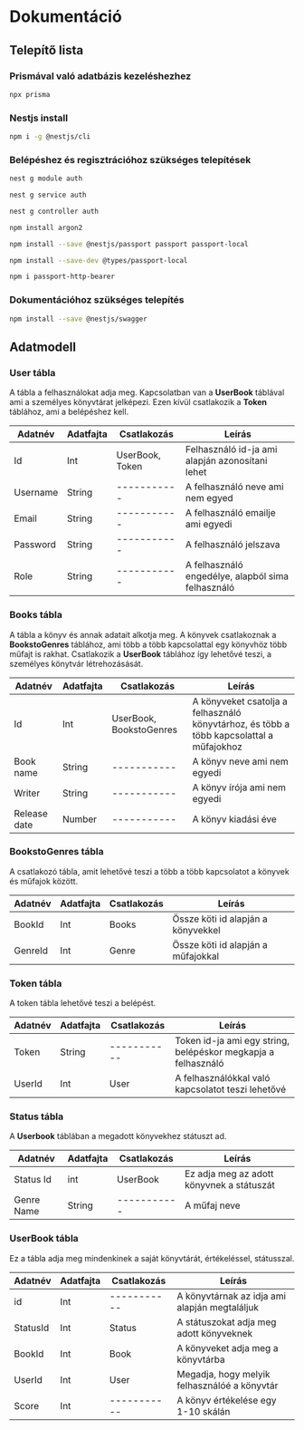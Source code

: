 # Dokumentáció

## Telepítő lista

### Prismával való adatbázis kezeléshezhez

```sh
npx prisma
```
### Nestjs install

```sh
npm i -g @nestjs/cli
```

### Belépéshez és regisztrációhoz szükséges telepítések

```sh
nest g module auth
```

```sh
nest g service auth
```

```sh
nest g controller auth
```

```sh
npm install argon2
```

```sh
npm install --save @nestjs/passport passport passport-local
```

```sh
npm install --save-dev @types/passport-local
```

```sh
npm i passport-http-bearer
```

### Dokumentációhoz szükséges telepítés

```sh
npm install --save @nestjs/swagger
```
## Adatmodell

### User tábla

A tábla a felhasználokat adja meg. Kapcsolatban van a **UserBook** táblával ami a személyes könyvtárat jelképezi.
Ezen kívül csatlakozik a **Token** táblához, ami a belépéshez kell.

| Adatnév | Adatfajta | Csatlakozás | Leírás |
| ----------- | ----------- |  ----------- | ----------- |
| Id | Int | UserBook, Token | Felhasználó id-ja ami alapján azonosítani lehet |
| Username | String | ----------- | A felhasználó neve ami nem egyed |
| Email | String | ----------- | A felhasználó emailje ami egyedi |
| Password | String | ----------- | A felhasználó jelszava |
| Role | String | ----------- | A felhasználó engedélye, alapból sima felhasználó |

### Books tábla

A tábla a könyv és annak adatait alkotja meg. A könyvek csatlakoznak a **BookstoGenres** táblához, ami több a több kapcsolattal egy könyvhöz több műfajt is rakhat. Csatlakozik a **UserBook** táblához így lehetővé teszi, a személyes könytvár létrehozásását.

| Adatnév | Adatfajta | Csatlakozás | Leírás |
| ----------- | ----------- |  ----------- | ----------- |
| Id | Int | UserBook, BookstoGenres | A könyveket csatolja a felhasználó könyvtárhoz, és több a több kapcsolattal a műfajokhoz |
| Book name | String | ----------- | A könyv neve ami nem egyedi |
| Writer | String | ----------- | A könyv írója ami nem egyedi
| Release date | Number | ----------- | A könyv kiadási éve |

### BookstoGenres tábla

A csatlakozó tábla, amit lehetővé teszi a több a több kapcsolatot a könyvek és műfajok között.

| Adatnév | Adatfajta | Csatlakozás | Leírás |
| ----------- | ----------- |  ----------- | ----------- | 
| BookId | Int | Books | Össze köti id alapján a könyvekkel |
| GenreId | Int | Genre | Össze köti id alapján a műfajokkal |


### Token tábla

A token tábla lehetővé teszi a belépést.

| Adatnév | Adatfajta | Csatlakozás | Leírás |
| ----------- | ----------- |  ----------- | ----------- |
| Token | String | ----------- | Token id-ja ami egy string, belépéskor megkapja a felhasználó |
| UserId | Int | User | A felhasználókkal való kapcsolatot teszi lehetővé |

### Status tábla

A **Userbook** táblában a megadott könyvekhez státuszt ad.

| Adatnév | Adatfajta | Csatlakozás | Leírás |
| ----------- | ----------- |  ----------- | ----------- |
| Status Id | int | UserBook | Ez adja meg az adott könyvnek a státuszát |
| Genre Name | String | ----------- | A műfaj neve | 

### UserBook tábla

Ez a tábla adja meg mindenkinek a saját könyvtárát, értékeléssel, státusszal.

| Adatnév | Adatfajta | Csatlakozás | Leírás |
| ----------- | ----------- |  ----------- | ----------- |
| id | Int | ----------- | A könyvtárnak az idja ami alapján megtaláljuk |
| StatusId | Int | Status | A státuszokat adja meg adott könyveknek |
| BookId | Int | Book | A könyveket adja meg a könyvtárba |
| UserId | Int | User | Megadja, hogy melyik felhasználóé a könyvtár |
| Score | Int | ----------- | A könyv értékelése egy 1-10 skálán | 

